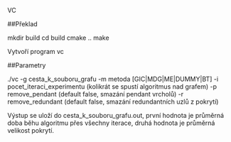 VC

##Překlad 

mkdir build
cd build 
cmake ..
make

Vytvoří program vc

##Parametry

./vc -g cesta_k_souboru_grafu
     -m metoda [GIC|MDG|ME|DUMMY|BT]
     -i pocet_iteraci_experimentu (kolikrát se spustí algoritmus nad grafem)
     -p remove_pendant (default false, smazání pendant vrcholů)
     -r remove_redundant (default false, smazání redundantních uzlů z pokrytí)

Výstup se uloží do cesta_k_souboru_grafu.out, první hodnota je průměrná doba 
běhu algoritmu přes všechny iterace, druhá hodnota je průměrná velikost pokrytí.

